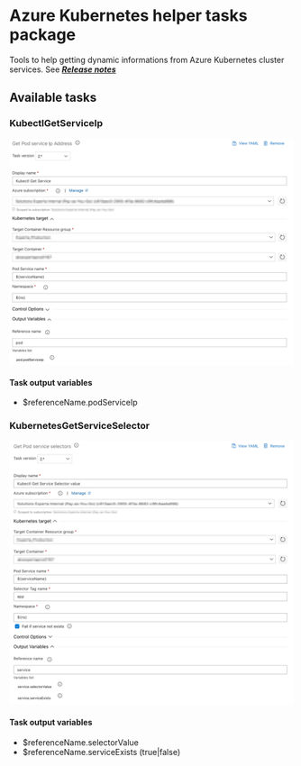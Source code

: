 # Azure Kubernetes helper tasks package
Tools to help getting dynamic informations from Azure Kubernetes cluster services. See ***[Release notes](https://github.com/expertasolutions/AKSToolsSet/releases)***

## Available tasks

### KubectlGetServiceIp
![KubectlGetServiceIp_Task_inputs](img/v2/getServiceIp.v2.png)

#### Task output variables
- $referenceName.podServiceIp

### KubernetesGetServiceSelector
![KubectlGetServiceSelector_Task_inputs](img/v2/getSelectorValue.v2.png)

#### Task output variables
- $referenceName.selectorValue
- $referenceName.serviceExists (true|false)
